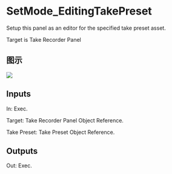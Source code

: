 # SetMode_EditingTakePreset

Setup this panel as an editor for the specified take preset asset.

Target is Take Recorder Panel

## 图示

![]($-20221218-21103333.png)

## Inputs

In: Exec.

Target: Take Recorder Panel Object Reference.

Take Preset: Take Preset Object Reference.  

## Outputs

Out: Exec.

